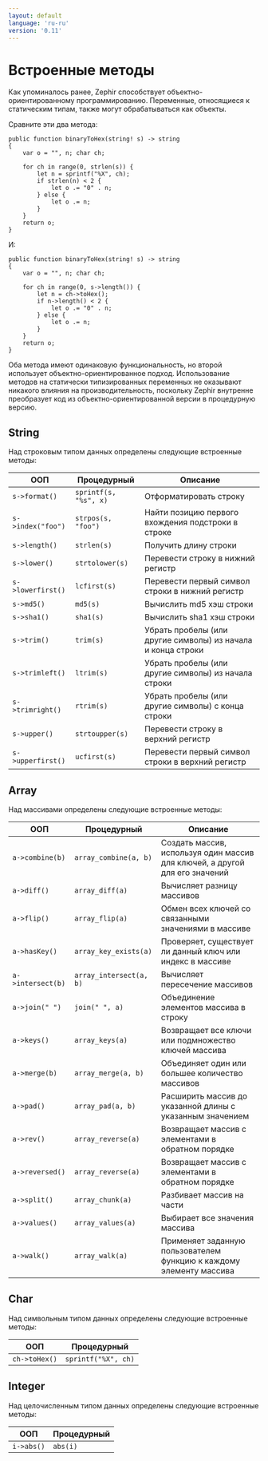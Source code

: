 ```yaml
---
layout: default
language: 'ru-ru'
version: '0.11'
---
```


# Встроенные методы
Как упоминалось ранее, Zephir способствует объектно-ориентированному программированию. Переменные, относящиеся к статическим типам, также могут обрабатываться как объекты.

Сравните эти два метода:

```zephir
public function binaryToHex(string! s) -> string
{
    var o = "", n; char ch;

    for ch in range(0, strlen(s)) {
        let n = sprintf("%X", ch);
        if strlen(n) < 2 {
            let o .= "0" . n;
        } else {
            let o .= n;
        }
    }
    return o;
}
```

И:

```zephir
public function binaryToHex(string! s) -> string
{
    var o = "", n; char ch;

    for ch in range(0, s->length()) {
        let n = ch->toHex();
        if n->length() < 2 {
            let o .= "0" . n;
        } else {
            let o .= n;
        }
    }
    return o;
}
```

Оба метода имеют одинаковую функциональность, но второй использует объектно-ориентированное подход. Использование методов на статически типизированных переменных не оказывают никакого влияния на производительность, поскольку Zephir внутренне преобразует код из объектно-ориентированной версии в процедурную версию.

<a name='string'></a>

## String
Над строковым типом данных определены следующие встроенные методы:

| ООП                  | Процедурный           | Описание                                                     |
| -------------------- | --------------------- | ------------------------------------------------------------ |
| `s->format()`     | `sprintf(s, "%s", x)` | Отформатировать строку                                       |
| `s->index("foo")` | `strpos(s, "foo")`    | Найти позицию первого вхождения подстроки в строке           |
| `s->length()`     | `strlen(s)`           | Получить длину строки                                        |
| `s->lower()`      | `strtolower(s)`       | Перевести строку в нижний регистр                            |
| `s->lowerfirst()` | `lcfirst(s)`          | Перевести первый символ строки в нижний регистр              |
| `s->md5()`        | `md5(s)`              | Вычислить md5 хэш строки                                     |
| `s->sha1()`       | `sha1(s)`             | Вычислить sha1 хэш строки                                    |
| `s->trim()`       | `trim(s)`             | Убрать пробелы (или другие символы) из начала и конца строки |
| `s->trimleft()`   | `ltrim(s)`            | Убрать пробелы (или другие символы) из начала строки         |
| `s->trimright()`  | `rtrim(s)`            | Убрать пробелы (или другие символы) с конца строки           |
| `s->upper()`      | `strtoupper(s)`       | Перевести строку в верхний регистр                           |
| `s->upperfirst()` | `ucfirst(s)`          | Перевести первый символ строки в верхний регистр             |

<a name='array'></a>

## Array
Над массивами определены следующие встроенные методы:

| ООП                  | Процедурный             | Описание                                                                    |
| -------------------- | ----------------------- | --------------------------------------------------------------------------- |
| `a->combine(b)`   | `array_combine(a, b)`   | Создать массив, используя один массив для ключей, а другой для его значений |
| `a->diff()`       | `array_diff(a)`         | Вычисляет разницу массивов                                                  |
| `a->flip()`       | `array_flip(a)`         | Обмен всех ключей со связанными значениями в массиве                        |
| `a->hasKey()`     | `array_key_exists(a)`   | Проверяет, существует ли данный ключ или индекс в массиве                   |
| `a->intersect(b)` | `array_intersect(a, b)` | Вычисляет пересечение массивов                                              |
| `a->join(" ")`    | `join(" ", a)`          | Объединение элементов массива в строку                                      |
| `a->keys()`       | `array_keys(a)`         | Возвращает все ключи или подмножество ключей массива                        |
| `a->merge(b)`     | `array_merge(a, b)`     | Объединяет один или большее количество массивов                             |
| `a->pad()`        | `array_pad(a, b)`       | Расширить массив до указанной длины с указанным значением                   |
| `a->rev()`        | `array_reverse(a)`      | Возвращает массив с элементами в обратном порядке                           |
| `a->reversed()`   | `array_reverse(a)`      | Возвращает массив с элементами в обратном порядке                           |
| `a->split()`      | `array_chunk(a)`        | Разбивает массив на части                                                   |
| `a->values()`     | `array_values(a)`       | Выбирает все значения массива                                               |
| `a->walk()`       | `array_walk(a)`         | Применяет заданную пользователем функцию к каждому элементу массива         |

<a name='char'></a>

## Char
Над символьным типом данных определены следующие встроенные методы:

| ООП              | Процедурный         |
| ---------------- | ------------------- |
| `ch->toHex()` | `sprintf("%X", ch)` |

<a name='integer'></a>

## Integer
Над целочисленным типом данных определены следующие встроенные методы:

| ООП           | Процедурный |
| ------------- | ----------- |
| `i->abs()` | `abs(i)`    |
